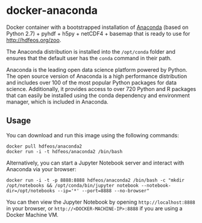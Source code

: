 # docker-anaconda

Docker container with a bootstrapped installation of [Anaconda](http://continuum.io/downloads) (based on Python 2.7) + pyhdf + h5py + netCDF4 + basemap that is ready to use for http://hdfeos.org/zoo.

The Anaconda distribution is installed into the `/opt/conda` folder and ensures that the default user has the `conda` command in their path.

Anaconda is the leading open data science platform powered by Python. The open source version of Anaconda is a high performance distribution and includes over 100 of the most popular Python packages for data science. Additionally, it provides access to over 720 Python and R packages that can easily be installed using the conda dependency and environment manager, which is included in Anaconda.

Usage
-----

You can download and run this image using the following commands:

    docker pull hdfeos/anaconda2
    docker run -i -t hdfeos/anaconda2 /bin/bash

Alternatively, you can start a Jupyter Notebook server and interact with Anaconda via your browser:

    docker run -i -t -p 8888:8888 hdfeos/anaconda2 /bin/bash -c "mkdir /opt/notebooks && /opt/conda/bin/jupyter notebook --notebook-dir=/opt/notebooks --ip='*' --port=8888 --no-browser"

You can then view the Jupyter Notebook by opening `http://localhost:8888` in your browser, or `http://<DOCKER-MACHINE-IP>:8888` if you are using a Docker Machine VM.
